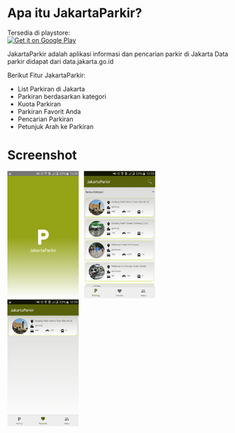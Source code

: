 
# Apa itu JakartaParkir?

Tersedia di playstore: <br>
<a href="https://play.google.com/store/apps/details?id=io.github.adamnain.jakartaparkir"><img alt="Get it on Google Play" src="https://play.google.com/intl/en_us/badges/images/generic/en-play-badge.png" height=70px /></a>


JakartaParkir adalah aplikasi informasi dan pencarian parkir di Jakarta
Data parkir didapat dari data.jakarta.go.id

Berikut Fitur JakartaParkir:

- List Parkiran di Jakarta
- Parkiran berdasarkan kategori
- Kuota Parkiran
- Parkiran Favorit Anda
- Pencarian Parkiran
- Petunjuk Arah ke Parkiran



# Screenshot
<img src="https://github.com/adamnain/JakartaParkir/blob/master/ss/ss2.png" width="32%">&nbsp;&nbsp;
<img src="https://github.com/adamnain/JakartaParkir/blob/master/ss/ss4.png" width="32%">&nbsp;&nbsp;
<img src="https://github.com/adamnain/JakartaParkir/blob/master/ss/ss1.png" width="32%">&nbsp;&nbsp;
